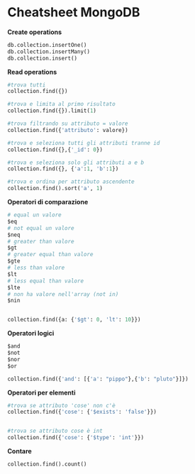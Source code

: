 # Cheatsheet MongoDB

**Create operations**

```python
db.collection.insertOne()
db.collection.insertMany()
db.collection.insert()
```

**Read operations**

```python
#trova tutti
collection.find({})

#trova e limita al primo risultato
collection.find({}).limit(1)

#trova filtrando su attributo = valore
collection.find({'attributo': valore})

#trova e seleziona tutti gli attributi tranne id
collection.find({},{'_id': 0})

#trova e seleziona solo gli attributi a e b
collection.find({}, {'a':1, 'b':1})

#trova e ordina per attributo ascendente
collection.find().sort('a', 1)

```

**Operatori di comparazione**

```python
# equal un valore
$eq 
# not equal un valore
$neq
# greater than valore
$gt
# greater equal than valore
$gte
# less than valore
$lt
# less equal than valore
$lte
# non ha valore nell'array (not in)
$nin


collection.find({a: {'$gt': 0, 'lt': 10}})
```

**Operatori logici**

```python
$and
$not
$nor
$or

collection.find({'and': [{'a': "pippo"},{'b': "pluto"}]})
```

**Operatori per elementi**

```python
#trova se attributo 'cose' non c'è
collection.find({'cose': {'$exists': 'false'}})


#trova se attributo cose è int
collection.find({'cose': {'$type': 'int'}})
```

**Contare**

```python
collection.find().count()
```


